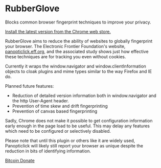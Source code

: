 RubberGlove
===========

Blocks common browser fingerprint techniques to improve your privacy.

[Install the latest version from the Chrome web store.][1]

RubberGlove aims to reduce the ability of websites to globally fingerprint your browser.  The Electronic Frontier Foundation's website, [panopticlick.eff.org][2], and the associated study shows just how effective these techniques are for tracking you even without cookies.

Currently it wraps the window.navigator and window.clientInformation objects to cloak plugins and mime types similar to the way Firefox and IE do.

Planned future features:
* Reduction of detailed version information both in window.navigator and the http User-Agent header.
* Prevention of time skew and drift fingerprinting
* Prevention of canvas based fingerprinting

Sadly, Chrome does not make it possible to get configuration information early enough in the page load to be useful.  This may delay any features which need to be configured or selectively disabled.

Please note that until this plugin or others like it are widely used, Panopticlick will likely still report your browser as unique despite the reduction in bits of identifying information.

[Bitcoin Donate][3]

  [1]: https://chrome.google.com/webstore/detail/rubberglove/koabfojebhfdjnligkcihoeekimoekpg?authuser=1
  [2]: https://panopticlick.eff.org
  [3]: bitcoin:14B7hKTgSRKQewJbj8YQLy3nJ7QL36LBJT
